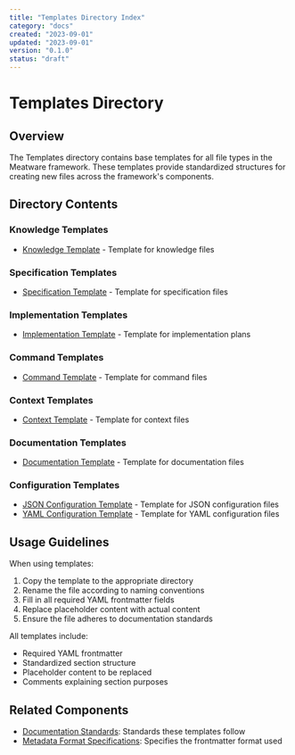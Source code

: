 ```yaml
---
title: "Templates Directory Index"
category: "docs"
created: "2023-09-01"
updated: "2023-09-01"
version: "0.1.0"
status: "draft"
---
```


# Templates Directory

## Overview

The Templates directory contains base templates for all file types in the Meatware framework. These templates provide standardized structures for creating new files across the framework's components.

## Directory Contents

### Knowledge Templates

- [Knowledge Template](/templates/knowledge/_template.md) - Template for knowledge files

### Specification Templates

- [Specification Template](/templates/specification/_template.md) - Template for specification files

### Implementation Templates

- [Implementation Template](/templates/implementation/_template.md) - Template for implementation plans

### Command Templates

- [Command Template](/templates/command/_template.md) - Template for command files

### Context Templates

- [Context Template](/templates/context/_template.md) - Template for context files

### Documentation Templates

- [Documentation Template](/templates/docs/_template.md) - Template for documentation files

### Configuration Templates

- [JSON Configuration Template](/templates/config/_template.json) - Template for JSON configuration files
- [YAML Configuration Template](/templates/config/_template.yaml) - Template for YAML configuration files

## Usage Guidelines

When using templates:
1. Copy the template to the appropriate directory
2. Rename the file according to naming conventions
3. Fill in all required YAML frontmatter fields
4. Replace placeholder content with actual content
5. Ensure the file adheres to documentation standards

All templates include:
- Required YAML frontmatter
- Standardized section structure
- Placeholder content to be replaced
- Comments explaining section purposes

## Related Components

- [Documentation Standards](/docs/documentation-standards.md): Standards these templates follow
- [Metadata Format Specifications](/docs/metadata-format-specifications.md): Specifies the frontmatter format used